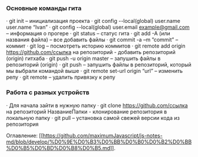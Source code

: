            

### Основные команды гита 

· git init – инициализация проекта
· git config --local(global) user.name user.name “Ivan”
· git config --local(global) user.email example@gmail.com – информация о прогере
· git status – статус гита
· git add -A (или названия файла) – все добавить файлы
· git commit -a –m ”commit” – коммит
· git log – посмотреть историю коммитов
· git remote add origin https://github.com/ссылка на репозиторий - добавить репозиторий (origin) гитхаба
· git push -u origin master – запушить файлы в репозиторий (origin)
· git push – запушить файлы в репозиторий, который мы выбрали командой выше
· git remote set-url origin “url” – изменить репу
· git remote – удалить привязку к репу

### Работа с разных устройств
· Для начала зайти в нужную папку
· git clone https://github.com/ссылка на репозиторий НазваниеПапки - клонирование репозитория в локальную папку
· git pull – установка самой свежей версии кода из репозитория

Оглавление: [[https://github.com/maximumJavascript/js-notes-md/blob/develop/%D0%9E%D0%B3%D0%BB%D0%B0%D0%B2%D0%BB%D0%B5%D0%BD%D0%B8%D0%B5.md]].